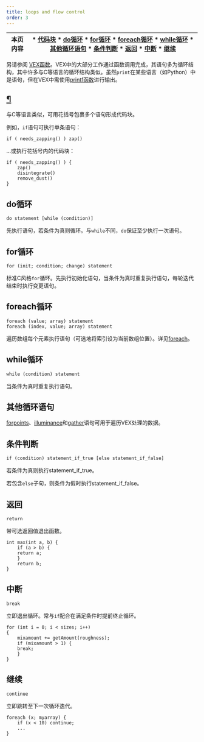 ```yaml
---
title: loops and flow control
order: 3
---
```

  

| 本页内容 | * [代码块](#) * [do循环](#do-loop) * [for循环](#for-loop) * [foreach循环](#foreach-loop) * [while循环](#while-loop) * [其他循环语句](#other-looping-statements) * [条件判断](#if) * [返回](#return) * [中断](#break) * [继续](#continue) |  
| --- | --- |  

另请参阅 [VEX函数](functions/index.html)。VEX中的大部分工作通过函数调用完成，其语句多为循环结构，其中许多与C等语言的循环结构类似。虽然`print`在某些语言（如Python）中是语句，但在VEX中需使用[printf函数](functions/printf.html "将值打印到启动VEX程序的控制台。")进行输出。  

## [¶](#)  

与C等语言类似，可用花括号包裹多个语句形成代码块。  

例如，`if`语句可执行单条语句：  

```vex  
if ( needs_zapping() ) zap()  
```  

...或执行花括号内的代码块：  

```vex  
if ( needs_zapping() ) {  
    zap()  
    disintegrate()  
    remove_dust()  
}  
```  

## do循环  

`do statement [while (condition)]`  

先执行语句，若条件为真则循环。与`while`不同，`do`保证至少执行一次语句。  

## for循环  

`for (init; condition; change) statement`  

标准C风格`for`循环。先执行初始化语句，当条件为真时重复执行语句，每轮迭代结束时执行变更语句。  

## foreach循环  

`foreach (value; array) statement`  
`foreach (index, value; array) statement`  

遍历数组每个元素执行语句（可选地将索引设为当前数组位置）。详见[foreach](functions/foreach.html "遍历数组元素，可选枚举索引。")。  

## while循环  

`while (condition) statement`  

当条件为真时重复执行语句。  

## 其他循环语句  

[forpoints](functions/forpoints.html)、[illuminance](functions/illuminance.html "遍历场景中所有光源，调用各光源的着色器设置Cl和L全局变量。")和[gather](functions/gather.html "向场景投射光线并返回射线命中表面的着色器信息。")语句可用于遍历VEX处理的数据。  

## 条件判断  

`if (condition) statement_if_true [else statement_if_false]`  

若条件为真则执行statement_if_true。  

若包含`else`子句，则条件为假时执行statement_if_false。  

## 返回  

`return`  

带可选返回值退出函数。  

```vex  
int max(int a, b) {  
    if (a > b) {  
    return a;  
    }  
    return b;  
}  
```  

## 中断  

`break`  

立即退出循环。常与`if`配合在满足条件时提前终止循环。  

```vex  
for (int i = 0; i < sizes; i++)  
{  
    mixamount += getAmount(roughness);  
    if (mixamount > 1) {  
    break;  
    }  
}  
```  

## 继续  

`continue`  

立即跳转至下一次循环迭代。  

```vex  
foreach (x; myarray) {  
    if (x < 10) continue;  
    ...  
}  
```
